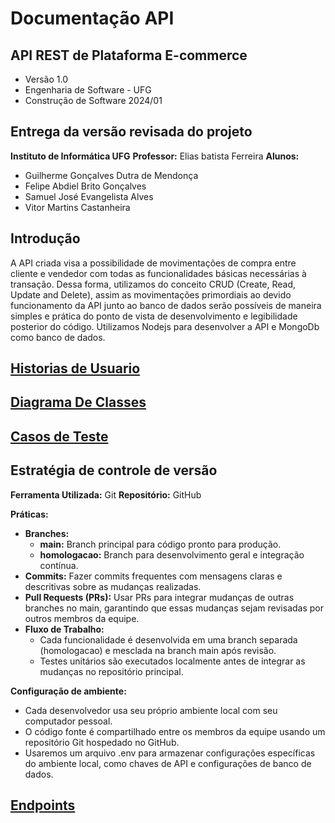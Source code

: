 # Documentação API

## API REST de Plataforma E-commerce 
- Versão 1.0
- Engenharia de Software - UFG
- Construção de Software 2024/01

## Entrega da versão revisada do projeto
**Instituto de Informática UFG**
**Professor:** Elias batista Ferreira
**Alunos:**
- Guilherme Gonçalves Dutra de Mendonça
- Felipe Abdiel Brito Gonçalves
- Samuel José Evangelista Alves
- Vitor Martins Castanheira

## Introdução
A API criada visa a possibilidade de movimentações de compra entre cliente e vendedor com todas as funcionalidades básicas necessárias à transação. Dessa forma, utilizamos do conceito CRUD (Create, Read, Update and Delete), assim as movimentações primordiais ao devido funcionamento da API junto ao banco de dados serão possíveis de maneira simples e prática do ponto de vista de desenvolvimento e legibilidade posterior do código. Utilizamos Nodejs para desenvolver a API e MongoDb como banco de dados.

## [Historias de Usuario](HistoriasDeUsuario.pdf)

## [Diagrama De Classes](DiagramaDeClasse.JPG)

## [Casos de Teste](CasosDeTeste.pdf)

## Estratégia de controle de versão
**Ferramenta Utilizada:** Git
**Repositório:** GitHub

**Práticas:**
- **Branches:** 
  - **main:** Branch principal para código pronto para produção.
  - **homologacao:** Branch para desenvolvimento geral e integração contínua.
 - **Commits:** Fazer commits frequentes com mensagens claras e descritivas sobre as mudanças realizadas.
 - **Pull Requests (PRs):** Usar PRs para integrar mudanças de outras branches no main, garantindo que essas mudanças sejam revisadas por outros membros da equipe. 
 - **Fluxo de Trabalho:** 
   - Cada funcionalidade é desenvolvida em uma branch separada (homologacao) e mesclada na branch main após revisão. 
    - Testes unitários são executados localmente antes de integrar as mudanças no repositório principal.

**Configuração de ambiente:** 
 - Cada desenvolvedor usa seu próprio ambiente local com seu computador pessoal.
 - O código fonte é compartilhado entre os membros da equipe usando um repositório Git hospedado no GitHub.
 - Usaremos um arquivo .env para armazenar configurações específicas do ambiente local, como chaves de API e configurações de banco de dados.


## [Endpoints](Endpoints.pdf)